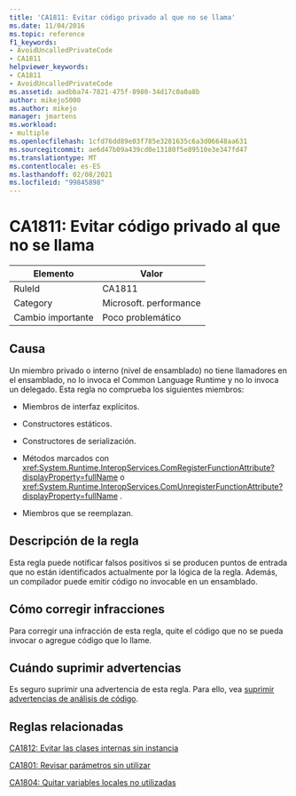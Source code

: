 ```yaml
---
title: 'CA1811: Evitar código privado al que no se llama'
ms.date: 11/04/2016
ms.topic: reference
f1_keywords:
- AvoidUncalledPrivateCode
- CA1811
helpviewer_keywords:
- CA1811
- AvoidUncalledPrivateCode
ms.assetid: aadbba74-7821-475f-8980-34d17c0a0a8b
author: mikejo5000
ms.author: mikejo
manager: jmartens
ms.workload:
- multiple
ms.openlocfilehash: 1cfd76dd89e03f785e3281635c6a3d06648aa631
ms.sourcegitcommit: ae6d47b09a439cd0e13180f5e89510e3e347fd47
ms.translationtype: MT
ms.contentlocale: es-ES
ms.lasthandoff: 02/08/2021
ms.locfileid: "99845898"
---
```

# <a name="ca1811-avoid-uncalled-private-code"></a>CA1811: Evitar código privado al que no se llama

|Elemento|Valor|
|-|-|
|RuleId|CA1811|
|Category|Microsoft. performance|
|Cambio importante|Poco problemático|

## <a name="cause"></a>Causa
Un miembro privado o interno (nivel de ensamblado) no tiene llamadores en el ensamblado, no lo invoca el Common Language Runtime y no lo invoca un delegado. Esta regla no comprueba los siguientes miembros:

- Miembros de interfaz explícitos.

- Constructores estáticos.

- Constructores de serialización.

- Métodos marcados con <xref:System.Runtime.InteropServices.ComRegisterFunctionAttribute?displayProperty=fullName> o <xref:System.Runtime.InteropServices.ComUnregisterFunctionAttribute?displayProperty=fullName> .

- Miembros que se reemplazan.

## <a name="rule-description"></a>Descripción de la regla
Esta regla puede notificar falsos positivos si se producen puntos de entrada que no están identificados actualmente por la lógica de la regla. Además, un compilador puede emitir código no invocable en un ensamblado.

## <a name="how-to-fix-violations"></a>Cómo corregir infracciones
Para corregir una infracción de esta regla, quite el código que no se pueda invocar o agregue código que lo llame.

## <a name="when-to-suppress-warnings"></a>Cuándo suprimir advertencias
Es seguro suprimir una advertencia de esta regla. Para ello, vea [suprimir advertencias de análisis de código](../code-quality/in-source-suppression-overview.md).

## <a name="related-rules"></a>Reglas relacionadas
[CA1812: Evitar las clases internas sin instancia](/dotnet/fundamentals/code-analysis/quality-rules/ca1812)

[CA1801: Revisar parámetros sin utilizar](/dotnet/fundamentals/code-analysis/quality-rules/ca1801)

[CA1804: Quitar variables locales no utilizadas](../code-quality/ca1804.md)
